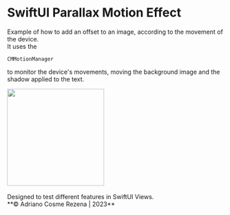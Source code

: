 # SwiftUI Parallax Motion Effect
Example of how to add an offset to an image, according to the movement of the device.<br>
It uses the <pre><code>CMMotionManager</code></pre> to monitor the device's movements, moving the background image and the shadow applied to the text.<br>

<img src="screenshots/image1.gif" width="225">
<br>
<br>
Designed to test different features in SwiftUI Views.<br>
**© Adriano Cosme Rezena | 2023**

